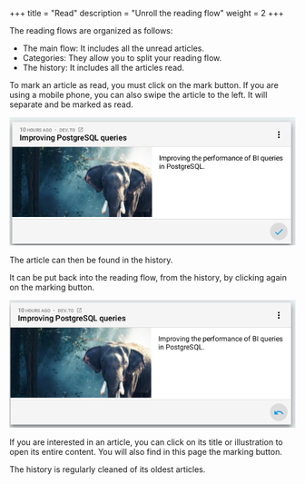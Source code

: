 +++
title = "Read"
description = "Unroll the reading flow"
weight = 2
+++

The reading flows are organized as follows:

- The main flow: It includes all the unread articles.
- Categories: They allow you to split your reading flow.
- The history: It includes all the articles read.

To mark an article as read, you must click on the mark button.
If you are using a mobile phone, you can also swipe the article to the left.
It will separate and be marked as read.

![](images/mark-as-read.png)

The article can then be found in the history.

It can be put back into the reading flow, from the history, by clicking again on the marking button.

![](images/mark-as-unread.png)

If you are interested in an article, you can click on its title or illustration to open its entire content.
You will also find in this page the marking button.

The history is regularly cleaned of its oldest articles.
